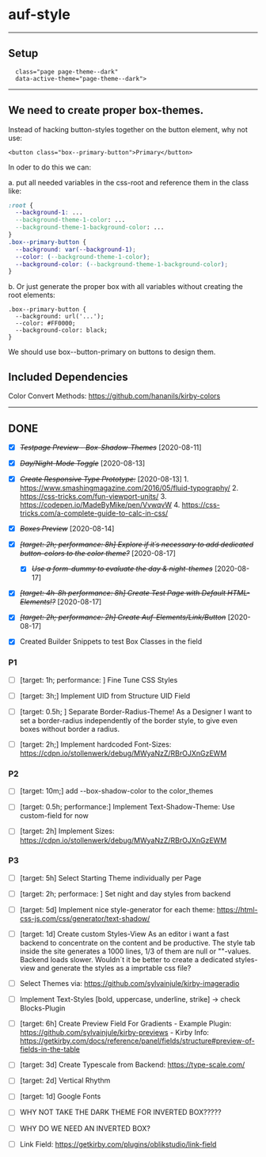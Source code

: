 # auf-style

- - - - - - - - - - - - - - - - - - - - - - - - - - - - - - - - - - - - -

## Setup

```<body 
  class="page page-theme--dark" 
  data-active-theme="page-theme--dark">
```
- - - - - - - - - - - - - - - - - - - - - - - - - - - - - - - - - - - - -

## We need to create proper box-themes.

Instead of hacking button-styles together on the button element, why not use:

```<button class="box--primary-button">Primary</button>```

In oder to do this we can:

a. put all needed variables in the css-root and reference them in the class like:

```css
:root {
  --background-1: ...
  --background-theme-1-color: ...
  --background-theme-1-background-color: ...
}
.box--primary-button {
  --background: var(--background-1);
  --color: (--background-theme-1-color);
  --background-color: (--background-theme-1-background-color);
}
```

b. Or just generate the proper box with all variables without creating the root elements:

```
.box--primary-button {
  --background: url('...');
  --color: #FF0000;
  --background-color: black;
}
```

We should use box--button-primary on buttons to design them.

## Included Dependencies

Color Convert Methods:
<https://github.com/hananils/kirby-colors>

- - - - - - - - - - - - - - - - - - - - - - - - - - - - - - - - - - - - -

## DONE

* [X] ~~*Testpage Preview - Box-Shadow-Themes*~~ [2020-08-11]

* [X] ~~*Day/Night-Mode Toggle*~~ [2020-08-13]

* [X] ~~*Create Responsive Type Prototype:*~~ [2020-08-13] 
      1. <https://www.smashingmagazine.com/2016/05/fluid-typography/>
      2. <https://css-tricks.com/fun-viewport-units/>
      3. <https://codepen.io/MadeByMike/pen/VvwqvW>
      4. <https://css-tricks.com/a-complete-guide-to-calc-in-css/>

* [X] ~~*Boxes Preview*~~ [2020-08-14]

* [X] ~~*[target: 2h; performance: 8h] Explore if it´s necessary to add dedicated button-colors to the color theme?*~~ [2020-08-17]
  * [X] ~~*Use a form-dummy to evaluate the day & night-themes*~~ [2020-08-17]

* [X] ~~*[target: 4h-8h performance: 8h] Create Test Page with Default HTML-Elements!?*~~ [2020-08-17]

* [X] ~~*[target: 2h; performance: 2h] Create Auf-Elements/Link/Button*~~ [2020-08-17]

* [x] Created Builder Snippets to test Box Classes in the field

### P1

* [ ] [target: 1h; performance: ] Fine Tune CSS Styles

* [ ] [target: 3h;] Implement UID from Structure UID Field

* [ ] [target: 0.5h; ] Separate Border-Radius-Theme! As a Designer I want to set a border-radius independently of the border style, to give even boxes without border a radius.

* [ ] [target: 2h;] Implement hardcoded Font-Sizes: <https://cdpn.io/stollenwerk/debug/MWyaNzZ/RBrOJXnGzEWM>


### P2

* [ ] [target: 10m;] add --box-shadow-color to the color_themes

* [ ] [target: 0.5h; performance:] Implement Text-Shadow-Theme: Use custom-field for now

* [ ] [target: 2h] Implement Sizes: <https://cdpn.io/stollenwerk/debug/MWyaNzZ/RBrOJXnGzEWM>

### P3

* [ ] [target: 5h] Select Starting Theme individually per Page

* [ ] [target: 2h; performace: ] Set night and day styles from backend

* [ ] [target: 5d] Implement nice style-generator for each theme: https://html-css-js.com/css/generator/text-shadow/

* [ ] [target: 1d] Create custom Styles-View
As an editor i want a fast backend to concentrate on the content and be productive. The style tab inside the site generates a 1000 lines, 1/3 of them are null or ""-values. Backend loads slower. Wouldn´t it be better to create a dedicated styles-view and generate the styles as a imprtable css file?

* [ ] Select Themes via: https://github.com/sylvainjule/kirby-imageradio

* [ ] Implement Text-Styles [bold, uppercase, underline, strike] -> check Blocks-Plugin

* [ ] [target: 6h] Create Preview Field For Gradients
      - Example Plugin: <https://github.com/sylvainjule/kirby-previews>
      - Kirby Info: <https://getkirby.com/docs/reference/panel/fields/structure#preview-of-fields-in-the-table>

* [ ] [target: 3d] Create Typescale from Backend: <https://type-scale.com/>

* [ ] [target: 2d] Vertical Rhythm

* [ ] [target: 1d] Google Fonts

* [ ] WHY NOT TAKE THE DARK THEME FOR INVERTED BOX?????

* [ ] WHY DO WE NEED AN INVERTED BOX?

* [ ] Link Field: https://getkirby.com/plugins/oblikstudio/link-field